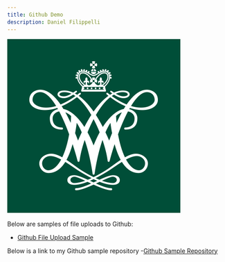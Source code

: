 ```yaml
---
title: Github Demo
description: Daniel Filippelli
---
```


![Test Pic](/pics/WM.png)

Below are samples of file uploads to Github:

- [Github File Upload Sample](/GithubDemo/index.md)

Below is a link to my Github sample repository
-[Github Sample Repository](https://github.com/fillpd/GithubDemoRepository)



